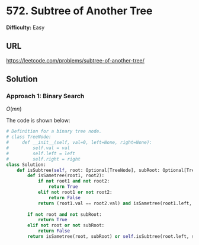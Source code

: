 # 572. Subtree of Another Tree

**Difficulty:** Easy

## URL

https://leetcode.com/problems/subtree-of-another-tree/

## Solution

### Approach 1: Binary Search

$O(mn)$

The code is shown below:

```python
# Definition for a binary tree node.
# class TreeNode:
#     def __init__(self, val=0, left=None, right=None):
#         self.val = val
#         self.left = left
#         self.right = right
class Solution:
    def isSubtree(self, root: Optional[TreeNode], subRoot: Optional[TreeNode]) -> bool:
        def isSametree(root1, root2):
            if not root1 and not root2:
                return True
            elif not root1 or not root2:
                return False
            return (root1.val == root2.val) and isSametree(root1.left, root2.left) and isSametree(root1.right, root2.right)
        
        if not root and not subRoot:
            return True
        elif not root or not subRoot:
            return False
        return isSametree(root, subRoot) or self.isSubtree(root.left, subRoot) or self.isSubtree(root.right, subRoot)
```
